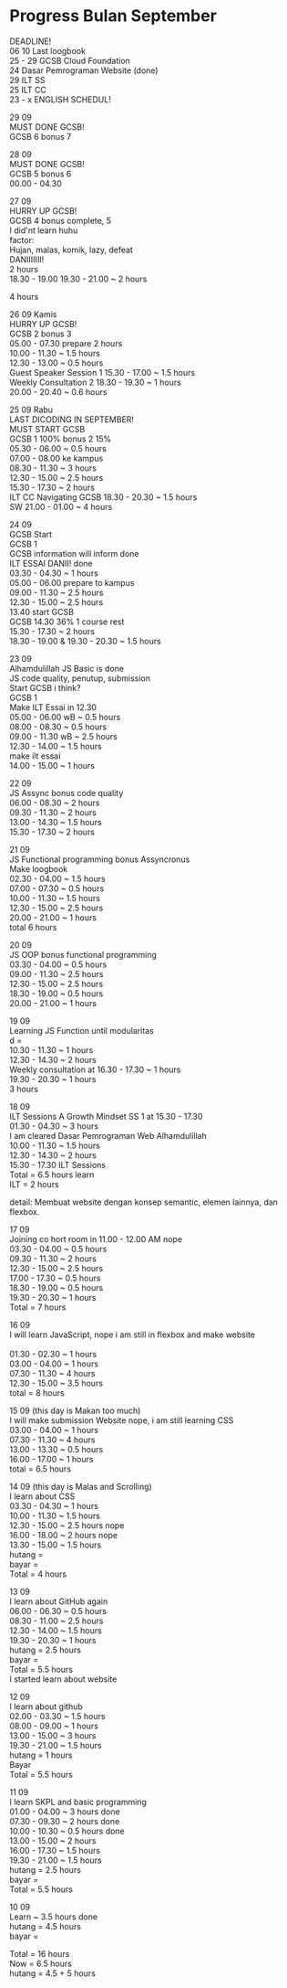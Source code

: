 # Progress Bulan September
DEADLINE! <br>
06 10 Last loogbook<br>
25 - 29 GCSB Cloud Foundation <br>
24 Dasar Pemrograman Website (done) <br>
29 ILT SS <br>
25 ILT CC <br>
23 - x ENGLISH SCHEDUL! <br>

29 09<br>
MUST DONE GCSB!<br>
GCSB 6 bonus 7<br>

28 09<br>
MUST DONE GCSB!<br>
GCSB 5 bonus 6<br>
00.00 - 04.30 <br>


27 09<br>
HURRY UP GCSB!<br>
GCSB 4 bonus complete, 5<br>
I did'nt learn huhu<br>
factor: <br>
Hujan, malas, komik, lazy, defeat<br>
DANIIIIIII!<br>
2 hours<br>
18.30 - 19.00 19.30 - 21.00 ~ 2 hours<br>

4 hours<br>


26 09 Kamis<br>
HURRY UP GCSB!<br>
GCSB 2 bonus 3<br>
05.00 - 07.30 prepare 2 hours<br>
10.00 - 11.30 ~ 1.5 hours<br>
12.30 - 13.00 ~ 0.5 hours<br>
Guest Speaker Session 1 15.30 - 17.00 ~ 1.5 hours<br>
Weekly Consultation 2 18.30 - 19.30 ~ 1 hours<br>
20.00 - 20.40 ~ 0.6 hours<br>


25 09 Rabu<br>
LAST DICODING IN SEPTEMBER! <br>
MUST START GCSB<br>
GCSB 1 100% bonus 2 15%<br>
05.30 - 06.00 ~ 0.5 hours<br>
07.00 - 08.00 ke kampus <br>
08.30 - 11.30 ~ 3 hours <br>
12.30 - 15.00 ~ 2.5 hours <br>
15.30 - 17.30 ~ 2 hours <br>
ILT CC Navigating GCSB 18.30 - 20.30 ~ 1.5 hours<br>
SW 21.00 - 01.00 ~ 4 hours<br>

24 09<br>
GCSB Start<br>
GCSB 1<br>
GCSB information will inform done<br>
ILT ESSAI DANII! done<br>
03.30 - 04.30 ~ 1 hours<br>
05.00 - 06.00 prepare to kampus<br>
09.00 - 11.30 ~ 2.5 hours<br>
12.30 - 15.00 ~ 2.5 hours<br>
13.40 start GCSB<br>
GCSB 14.30 36% 1 course rest<br>
15.30 - 17.30 ~ 2 hours<br>
18.30 - 19.00 & 19.30 - 20.30 ~ 1.5 hours<br>

23 09<br>
Alhamdulillah JS Basic is done<br>
JS code quality, penutup, submission<br>
Start GCSB i think?<br>
GCSB 1<br>
Make ILT Essai in 12.30<br>
05.00 - 06.00 wB ~ 0.5 hours<br>
08.00 - 08.30 ~ 0.5 hours<br>
09.00 - 11.30 wB ~ 2.5 hours<br>
12.30 - 14.00 ~ 1.5 hours<br>
make ilt essai<br>
14.00 - 15.00 ~ 1 hours<br>

22 09<br>
JS Assync bonus code quality<br>
06.00 - 08.30 ~ 2 hours<br>
09.30 - 11.30 ~ 2 hours<br>
13.00 - 14.30 ~ 1.5 hours<br>
15.30 - 17.30 ~ 2 hours<br>

21 09<br>
JS Functional programming bonus Assyncronus<br>
Make loogbook<br>
02.30 - 04.00 ~ 1.5 hours<br>
07.00 - 07.30 ~ 0.5 hours<br>
10.00 - 11.30 ~ 1.5 hours<br>
12.30 - 15.00 ~ 2.5 hours<br>
20.00 - 21.00 ~ 1 hours<br>
total 6 hours<br>

20 09<br>
JS OOP bonus functional programming <br>
03.30 - 04.00 ~ 0.5 hours<br>
09.00 - 11.30 ~ 2.5 hours<br>
12.30 - 15.00 ~ 2.5 hours<br>
18.30 - 19.00 ~ 0.5 hours<br>
20.00 - 21.00 ~ 1 hours<br>


19 09<br>
Learning JS Function until modularitas<br>
d = <br>
10.30 - 11.30 ~ 1 hours<br>
12.30 - 14.30 ~ 2 hours<br>
Weekly consultation at 16.30 - 17.30 ~ 1 hours<br>
19.30 - 20.30 ~ 1 hours<br>
3 hours<br>

18 09<br>
ILT Sessions A Growth Mindset SS 1 at 15.30 - 17.30<br>
01.30 - 04.30 ~ 3 hours<br>
I am cleared Dasar Pemrograman Web Alhamdulillah<br>
10.00 - 11.30 ~ 1.5 hours<br>
12.30 - 14.30 ~ 2 hours <br>
15.30 - 17.30 ILT Sessions <br>
Total = 6.5 hours learn <br>
ILT = 2 hours<br>

detail: Membuat website dengan konsep semantic, elemen lainnya, dan flexbox.<br>

17 09<br>
Joining co hort room in 11.00 - 12.00 AM nope<br>
03.30 - 04.00 ~ 0.5 hours<br>
09.30 - 11.30 ~ 2 hours<br>
12.30 - 15.00 ~ 2.5 hours<br>
17.00 - 17.30 ~ 0.5 hours<br>
18.30 - 19.00 ~ 0.5 hours<br>
19.30 - 20.30 ~ 1 hours<br>
Total = 7 hours<br>

16 09<br>
I will learn JavaScript, nope i am still in flexbox and make website<br><br>
01.30 - 02.30 ~ 1 hours<br>
03.00 - 04.00 ~ 1 hours<br>
07.30 - 11.30 ~ 4 hours<br>
12.30 - 15.00 ~ 3.5 hours<br>
total = 8 hours<br>

15 09 (this day is Makan too much)<br>
I will make submission Website nope, i am still learning CSS<br>
03.00 - 04.00 ~ 1 hours<br>
07.30 - 11.30 ~ 4 hours<br>
13.00 - 13.30 ~ 0.5 hours<br>
16.00 - 17.00 ~ 1 hours<br>
total = 6.5 hours<br>

14 09 (this day is Malas and Scrolling)<br>
I learn about CSS<br>
03.30 - 04.30 ~ 1 hours<br>
10.00 - 11.30 ~ 1.5 hours<br>
12.30 - 15.00 ~ 2.5 hours nope<br>
16.00 - 18.00 ~ 2 hours nope<br>
13.30 - 15.00 ~ 1.5 hours<br>
hutang = <br>
bayar = <br>
Total = 4 hours<br>

13 09<br>
I learn about GitHub again<br>
06.00 - 06.30 ~ 0.5 hours<br>
08.30 - 11.00 ~ 2.5 hours<br>
12.30 - 14.00 ~ 1.5 hours<br>
19.30 - 20.30 ~ 1 hours<br>
hutang = 2.5 hours<br>
bayar = <br>
Total = 5.5 hours<br>
I started learn about website<br>

12 09<br>
I learn about github<br>
02.00 - 03.30 ~ 1.5 hours<br>
08.00 - 09.00 ~ 1 hours<br>
13.00 - 15.00 ~ 3 hours<br>
19.30 - 21.00 ~ 1.5 hours<br>
hutang = 1 hours<br>
Bayar<br>
Total = 5.5 hours<br>

11 09 <br>
I learn SKPL and basic programming<br>
01.00 - 04.00 ~ 3 hours done<br>
07.30 - 09.30 ~ 2 hours done<br>
10.00 - 10.30 ~ 0.5 hours done<br>
13.00 - 15.00 ~ 2 hours<br>
16.00 - 17.30 ~ 1.5 hours<br>
19.30 - 21.00 ~ 1.5 hours<br>
hutang = 2.5 hours<br>
bayar = <br>
Total = 5.5 hours<br>

10 09<br>
Learn ~ 3.5 hours done<br>
hutang = 4.5 hours<br>
bayar = <br>

Total = 16 hours<br>
Now = 6.5 hours<br>
hutang = 4.5 + 5 hours<br>
